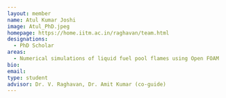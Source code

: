 ```yaml
---
layout: member
name: Atul Kumar Joshi
image: Atul_PhD.jpeg
homepage: https://home.iitm.ac.in/raghavan/team.html
designations: 
  - PhD Scholar
areas: 
  - Numerical simulations of liquid fuel pool flames using Open FOAM
bio: 
email: 
type: student
advisor: Dr. V. Raghavan, Dr. Amit Kumar (co-guide)
---
```


